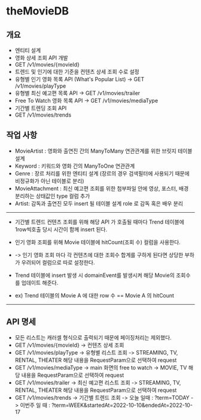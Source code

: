 # theMovieDB

## 개요
- 엔티티 설계
- 영화 상세 조회 API 개발
- GET /v1/movies/{movieId}
- 트렌드 및 인기에 대한 기준을 컨텐츠 상세 조회 수로 설정
- 유형별 인기 영화 목록 API (What's Popular List) -> GET /v1/movies/playType
- 유형별 최신 예고편 목록 API -> GET /v1/movies/trailer
- Free To Watch 영화 목록 API -> GET /v1/movies/mediaType
- 기간별 트렌딩 조회 API 
- GET /v1/movies/trends


## 작업 사항
- MovieArtist : 영화와 출연진 간의 ManyToMany 연관관계를 위한 브릿지 테이블 설계
- Keyword : 키워드와 영화 간의 ManyToOne 연관관계
- Genre : 장르 처리를 위한 엔티티 설계 (장르의 경우 검색필터에 사용되기 때문에 비정규화가 아닌 테이블로 분리)
- MovieAttachment : 최신 예고편 조회를 위한 첨부파일 안에 영상, 포스터, 배경 분리하는 상태값인 type 컬럼 추가
- Artist: 감독과 출연진 모두 insert 될 테이블 설계 role 로 감독 혹은 배우 분리

---

- 기간별 트렌드 컨텐츠 조회를 위해 해당 API 가 호출될 때마다 Trend 테이블에 1row씩호출 당시 시간이 함께 insert 된다.
- 인기 영화 조회를 위해 Movie 테이블에 hitCount(조회 수) 컬럼을 사용한다.
- -> 인기 영화 조회 마다 각 컨텐츠에 대한 조회수 합계를 구하게 된다면 상당한 부하가 우려되어 컬럼으로 따로 설정한다.

- Trend 테이블에 insert 발생 시 domainEvent를 발생시켜 해당 Movie의 조회수를 업데이트 해준다.
- ex) Trend 테이블의 Movie A 에 대한 row 수 == Movie A 의 hitCount

---

## API 명세
- 모든 리스트는 캐러셀 형식으로 출력되기 때문에 페이징처리는 제외했다.
- GET /v1/movies/{movieId}
-> 컨텐츠 상세 조회
- GET /v1/movies/playType 
-> 유형별 리스트 조회
-> STREAMING, TV, RENTAL, THEATER 해당 내용을 RequestParam으로 선택하여 request 
- GET /v1/movies/mediaType
-> main 화면의 free to watch
-> MOVIE, TV 해당 내용을 RequestParam으로 선택하여 request 
- GET /v1/movies/trailer
-> 최신 예고편 리스트 조회
-> STREAMING, TV, RENTAL, THEATER 해당 내용을 RequestParam으로 선택하여 request 
- GET /v1/movies/trends
-> 기간별 트렌드 조회
-> 오늘 일때 : ?term=TODAY
-> 이번주 일 때 : ?term=WEEK&startedAt=2022-10-10&endedAt=2022-10-17
